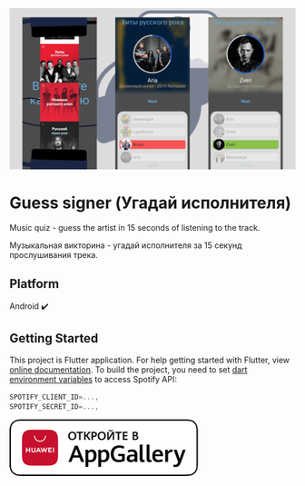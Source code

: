 ![screen_shoot](screenshots/top_readme.png)

# Guess signer (Угадай исполнителя)

Music quiz - guess the artist in 15 seconds of listening to the track.

Музыкальная викторина - угадай исполнителя за 15 секунд прослушивания трека.

## Platform

Android ✔️

## Getting Started

This project is Flutter application. For help getting started with Flutter, view
[online documentation](https://flutter.dev/docs). To build the project, you need to set [dart environment variables](https://dartcode.org/docs/using-dart-define-in-flutter/) to access Spotify API: 
```dart
SPOTIFY_CLIENT_ID=...,
SPOTIFY_SECRET_ID=...,
```

[![appgallery](screenshots/appgallery.png)](https://appgallery.cloud.huawei.com/ag/n/app/C104259559?channelId=github&id=8aee93635752454cb527aa1870bb9a18&s=3F53BC9B59920D317576D84DB3853480D13F2816EA8873816FE7A130367220FB&detailType=0&v=&callType=AGDLINK&installType=0000)